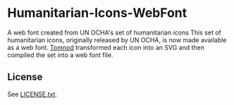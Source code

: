 Humanitarian-Icons-WebFont
==========================

A web font created from UN OCHA's set of humanitarian icons
This set of humanitarian icons, originally released by UN OCHA, is now made available as a web font.
<a href="http://www.tomnod.com">Tomnod</a> transformed each icon into an SVG and then compiled the set into a web font file.


License
-------
See [LICENSE.txt](./LICENSE.txt).